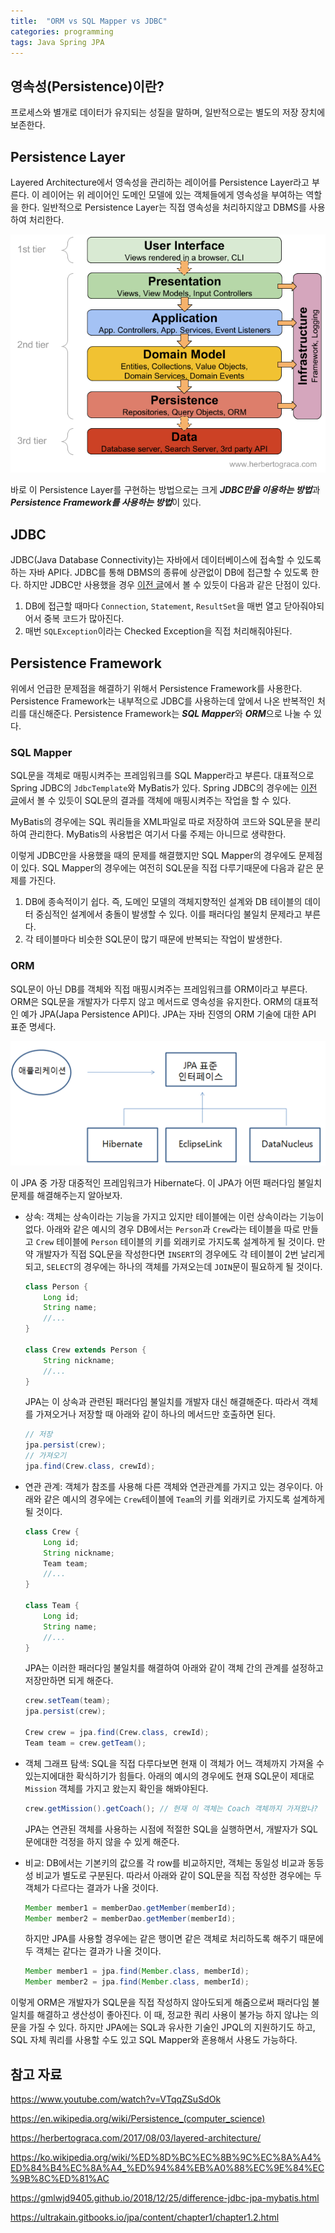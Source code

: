```yaml
---
title:  "ORM vs SQL Mapper vs JDBC"
categories: programming
tags: Java Spring JPA
---
```


## 영속성(Persistence)이란?

프로세스와 별개로 데이터가 유지되는 성질을 말하며, 일반적으로는 별도의 저장 장치에 보존한다. 

## Persistence Layer

Layered Architecture에서 영속성을 관리하는 레이어를 Persistence Layer라고 부른다. 이 레이어는 위 레이어인 도메인 모델에 있는 객체들에게 영속성을 부여하는 역할을 한다. 일반적으로 Persistence Layer는 직접 영속성을 처리하지않고 DBMS를 사용하여 처리한다. 

![2010s-layered-architecture](/assets/images/2010s-layered-architecture.png)

바로 이 Persistence Layer를 구현하는 방법으로는 크게 ***JDBC만을 이용하는 방법***과 ***Persistence Framework를 사용하는 방법***이 있다.

## JDBC

JDBC(Java Database Connectivity)는 자바에서 데이터베이스에 접속할 수 있도록 하는 자바 API다. JDBC를 통해 DBMS의 종류에 상관없이 DB에 접근할 수 있도록 한다. 하지만 JDBC만 사용했을 경우 [이전 글](https://junroot.github.io/programming/JDBC/)에서 볼 수 있듯이 다음과 같은 단점이 있다.

1. DB에 접근할 때마다 `Connection`, `Statement`, `ResultSet`을 매번 열고 닫아줘야되어서 중복 코드가 많아진다.
2. 매번 `SQLException`이라는 Checked Exception을 직접 처리해줘야된다.

## Persistence Framework

위에서 언급한 문제점을 해결하기 위해서 Persistence Framework를 사용한다. Persistence Framework는 내부적으로 JDBC를 사용하는데 앞에서 나온 반복적인 처리를 대신해준다. Persistence Framework는 ***SQL Mapper***와 ***ORM***으로 나눌 수 있다.

### SQL Mapper

SQL문을 객체로 매핑시켜주는 프레임워크를 SQL Mapper라고 부른다. 대표적으로 Spring JDBC의 `JdbcTemplate`와 MyBatis가 있다. Spring JDBC의 경우에는 [이전 글](https://junroot.github.io/programming/Spring-JDBC/#queryingselect)에서 볼 수 있듯이 SQL문의 결과를 객체에 매핑시켜주는 작업을 할 수 있다.

MyBatis의 경우에는 SQL 쿼리들을 XML파일로 따로 저장하여 코드와 SQL문을 분리하여 관리한다. MyBatis의 사용법은 여기서 다룰 주제는 아니므로 생략한다.

이렇게 JDBC만을 사용했을 때의 문제를 해결했지만 SQL Mapper의 경우에도 문제점이 있다. SQL Mapper의 경우에는 여전히 SQL문을 직접 다루기때문에 다음과 같은 문제를 가진다.

1. DB에 종속적이기 쉽다. 즉, 도메인 모델의 객체지향적인 설계와 DB 테이블의 데이터 중심적인 설계에서 충돌이 발생할 수 있다. 이를 패러다임 불일치 문제라고 부른다. 
2. 각 테이블마다 비슷한 SQL문이 많기 때문에 반복되는 작업이 발생한다.

### ORM

SQL문이 아닌 DB를 객체와 직접 매핑시켜주는 프레임워크를 ORM이라고 부른다. ORM은 SQL문을 개발자가 다루지 않고 메서드로 영속성을 유지한다. ORM의 대표적인 예가 JPA(Japa Persistence API)다. JPA는 자바 진영의 ORM 기술에 대한 API 표준 명세다.

![jpa](/assets/images/jpa.png)

이 JPA 중 가장 대중적인 프레임워크가 Hibernate다. 이 JPA가 어떤 패러다임 불일치 문제를 해결해주는지 알아보자.

- 상속: 객체는 상속이라는 기능을 가지고 있지만 테이블에는 이런 상속이라는 기능이 없다. 아래와 같은 예시의 경우 DB에서는 `Person`과 `Crew`라는 테이블을 따로 만들고 `Crew` 테이블에 `Person` 테이블의 키를 외래키로 가지도록 설계하게 될 것이다. 만약 개발자가 직접 SQL문을 작성한다면 `INSERT`의 경우에도 각 테이블이 2번 날리게되고, `SELECT`의 경우에는 하나의 객체를 가져오는데 `JOIN`문이 필요하게 될 것이다.

    ```java
    class Person {
        Long id;
        String name;
        //...
    }

    class Crew extends Person {
        String nickname;
        //...
    }
    ```

    JPA는 이 상속과 관련된 패러다임 불일치를 개발자 대신 해결해준다. 따라서 객체를 가져오거나 저장할 때 아래와 같이 하나의 메서드만 호출하면 된다.

    ```java
    // 저장
    jpa.persist(crew);
    // 가져오기
    jpa.find(Crew.class, crewId);
    ```

- 연관 관계: 객체가 참조를 사용해 다른 객체와 연관관계를 가지고 있는 경우이다. 아래와 같은 예시의 경우에는 `Crew`테이블에 `Team`의 키를 외래키로 가지도록 설계하게 될 것이다.

    ```java
    class Crew {
        Long id;
        String nickname;
        Team team;
        //...
    }

    class Team {
        Long id;
        String name;
        //...
    }
    ```

    JPA는 이러한 패러다임 불일치를 해결하여 아래와 같이 객체 간의 관계를 설정하고 저장만하면 되게 해준다.

    ```java
    crew.setTeam(team);
    jpa.persist(crew);

    Crew crew = jpa.find(Crew.class, crewId);
    Team team = crew.getTeam();
    ```

- 객체 그래프 탐색: SQL을 직접 다루다보면 현재 이 객체가 어느 객체까지 가져올 수 있는지에대한 확식하기가 힘들다. 아래의 예시의 경우에도 현재 SQL문이 제대로 `Mission` 객체를 가지고 왔는지 확인을 해봐야된다.

    ```java
    crew.getMission().getCoach(); // 현재 이 객체는 Coach 객체까지 가져왔나?
    ```

    JPA는 연관된 객체를 사용하는 시점에 적절한 SQL을 실행하면서, 개발자가 SQL문에대한 걱정을 하지 않을 수 있게 해준다.

- 비교: DB에서는 기본키의 값으롤 각 row를 비교하지만, 객체는 동일성 비교과 동등성 비교가 별도로 구분된다. 따라서 아래와 같이 SQL문을 직접 작성한 경우에는 두 객체가 다르다는 결과가 나올 것이다.

    ```java
    Member member1 = memberDao.getMember(memberId);
    Member member2 = memberDao.getMember(memberId);
    ```

    하지만 JPA를 사용할 경우에는 같은 행이면 같은 객체로 처리하도록 해주기 때문에 두 객체는 같다는 결과가 나올 것이다.

    ```java
    Member member1 = jpa.find(Member.class, memberId);
    Member member2 = jpa.find(Member.class, memberId);
    ```

이렇게 ORM은 개발자가 SQL문을 직접 작성하지 않아도되게 해줌으로써 패러다임 불일치를 해결하고 생산성이 좋아진다. 이 때, 정교한 쿼리 사용이 불가능 하지 않냐는 의문을 가질 수 있다. 하지만 JPA에는 SQL과 유사한 기술인 JPQL의 지원하기도 하고, SQL 자체 쿼리를 사용할 수도 있고 SQL Mapper와 혼용해서 사용도 가능하다.

## 참고 자료

<https://www.youtube.com/watch?v=VTqqZSuSdOk>

<https://en.wikipedia.org/wiki/Persistence_(computer_science)>

<https://herbertograca.com/2017/08/03/layered-architecture/>

<https://ko.wikipedia.org/wiki/%ED%8D%BC%EC%8B%9C%EC%8A%A4%ED%84%B4%EC%8A%A4_%ED%94%84%EB%A0%88%EC%9E%84%EC%9B%8C%ED%81%AC>

<https://gmlwjd9405.github.io/2018/12/25/difference-jdbc-jpa-mybatis.html>

<https://ultrakain.gitbooks.io/jpa/content/chapter1/chapter1.2.html>